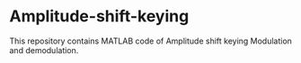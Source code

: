 # Amplitude-shift-keying

This repository contains MATLAB code of Amplitude shift keying Modulation and demodulation.
